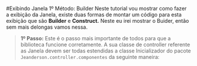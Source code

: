 #Exibindo Janela 1º Método: Builder
Neste tutorial vou mostrar como fazer a exibição da Janela, existe duas formas de montar um código para esta exibição que são **Builder** e **Construct.**
 Neste eu irei mostrar o Buider, então sem mais delongas vamos nessa.
>**1º Passo:**
Este é o passo mais importante de todos para que a biblioteca funcione corretamente. A sua classe de controller referente as Janela devem ser todas estendidas a classe Inicializador do pacote
 ```Jeanderson.controller.componentes``` da seguinte maneira: